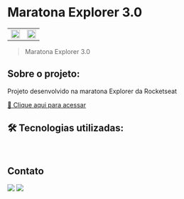# Maratona Explorer 3.0

<table>
  <tr>
    <td align="center"><img  width="100%" src="https://user-images.githubusercontent.com/105132452/191047763-5c4b2091-b19e-4ac4-8119-112fb1c1d210.png" alt=""></td>
    <td align="center"> <img  width="100%" src="https://user-images.githubusercontent.com/105132452/191039783-f0cf6638-d6a5-4703-bf78-11e9fdd743c2.png" alt=""></td>
  </tr>
</table>

> Maratona Explorer 3.0

## Sobre o projeto:

Projeto desenvolvido na maratona Explorer da Rocketseat

[🔗 Clique aqui para acessar](https://andersonrodrigs.github.io/Maratona-Explorer3.0/)

## 🛠 Tecnologias utilizadas:

<div display="block">
<img src="https://img.shields.io/badge/HTML5-E34F26?style=for-the-badge&logo=html5&logoColor=white" alt="">
<img src="https://img.shields.io/badge/CSS3-1572B6?style=for-the-badge&logo=css3&logoColor=white" alt="">
</div>

<!--# Autor:-->

## Contato

<a href="https://www.linkedin.com/in/anderson-r-souza" target="_blank"><img src="https://img.shields.io/badge/-LinkedIn-%230077B5?style=for-the-badge&logo=linkedin&logoColor=white" target="_blank"></a>
<a href = "mailto:anderson.rodriguesouz@gmail.com"><img src="https://img.shields.io/badge/-Gmail-%23333?style=for-the-badge&logo=gmail&logoColor=white" target="_blank"></a>
